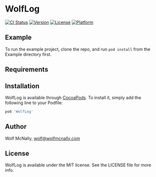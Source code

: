 # WolfLog

[![CI Status](https://img.shields.io/travis/wolfmcnally/WolfLog.svg?style=flat)](https://travis-ci.org/wolfmcnally/WolfLog)
[![Version](https://img.shields.io/cocoapods/v/WolfLog.svg?style=flat)](https://cocoapods.org/pods/WolfLog)
[![License](https://img.shields.io/cocoapods/l/WolfLog.svg?style=flat)](https://cocoapods.org/pods/WolfLog)
[![Platform](https://img.shields.io/cocoapods/p/WolfLog.svg?style=flat)](https://cocoapods.org/pods/WolfLog)

## Example

To run the example project, clone the repo, and run `pod install` from the Example directory first.

## Requirements

## Installation

WolfLog is available through [CocoaPods](https://cocoapods.org). To install
it, simply add the following line to your Podfile:

```ruby
pod 'WolfLog'
```

## Author

Wolf McNally, wolf@wolfmcnally.com

## License

WolfLog is available under the MIT license. See the LICENSE file for more info.
